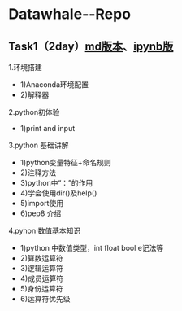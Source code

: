 # Datawhale--Repo

## Task1（2day）[md版本](https://github.com/Jing-Xiaolong/Datawhale--Repo/blob/master/Python%E5%9F%BA%E7%A1%80%20.md)、[ipynb版](https://github.com/Jing-Xiaolong/Datawhale--Repo/blob/master/Python%E5%9F%BA%E7%A1%80%20.ipynb)
1.环境搭建<br>
- 1)Anaconda环境配置<br>
- 2)解释器<br>

2.python初体验<br>
- 1)print and input<br>

3.python 基础讲解<br>
- 1)python变量特征+命名规则<br>
- 2)注释方法<br>
- 3)python中“：”的作用<br>
- 4)学会使用dir()及help()<br>
- 5)import使用<br>
- 6)pep8 介绍<br>

4.pyhon 数值基本知识<br>
- 1)python 中数值类型，int float bool e记法等<br>
- 2)算数运算符<br>
- 3)逻辑运算符<br>
- 4)成员运算符<br>
- 5)身份运算符<br>
- 6)运算符优先级<br>
